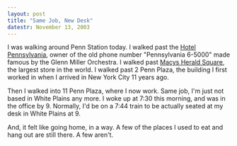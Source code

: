 ```yaml
---
layout: post
title: "Same Job, New Desk"
datestr: November 13, 2003
---
```


I was walking around Penn Station today.  I walked past the <a href="http://www.hotelpenn.com/" title="Hotel Pannsylvania">Hotel Pennsylvania</a>, owner of the old phone number "Pennsylvania 6-5000" made famous by the Glenn Miller Orchestra.  I walked past <a href="http://www.macys.com/" title="Macys">Macys Herald Square</a>, the largest store in the world.  I walked past 2 Penn Plaza, the building I first worked in when I arrived in New York City 11 years ago.

Then I walked into 11 Penn Plaza, where I now work.  Same job, I'm just not based in White Plains any more.  I woke up at 7:30 this morning, and was in the office by 9.  Normally, I'd be on a 7:44 train to be actually seated at my desk in White Plains at 9.

And, it felt like going home, in a way.  A few of the places I used to eat and hang out are still there.  A few aren't.

